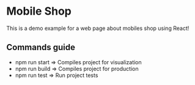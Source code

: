 # Mobile Shop

This is a demo example for a web page about mobiles shop using React!

## Commands guide

- npm run start => Compiles project for visualization
- npm run build => Compiles project for production
- npm run test => Run project tests
